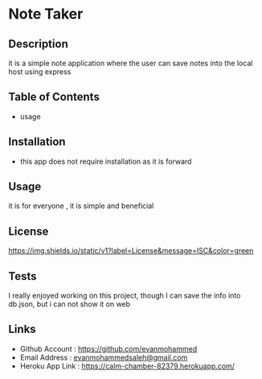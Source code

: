  # Note Taker

## Description 
it is a simple note application where the user can save notes into the local host using express
## Table of Contents 
- usage 

## Installation 
- this app does not require installation as it is forward


## Usage 
it is for everyone , it is simple and beneficial 

## License
https://img.shields.io/static/v1?label=License&message=ISC&color=green



## Tests 
I really enjoyed working on this project, though I can save the info into db.json, but i can not show it on web

## Links
- Github Account : https://github.com/evanmohammed
- Email Address : evanmohammedsaleh@gmail.com
- Heroku App Link : https://calm-chamber-82379.herokuapp.com/
  
  
